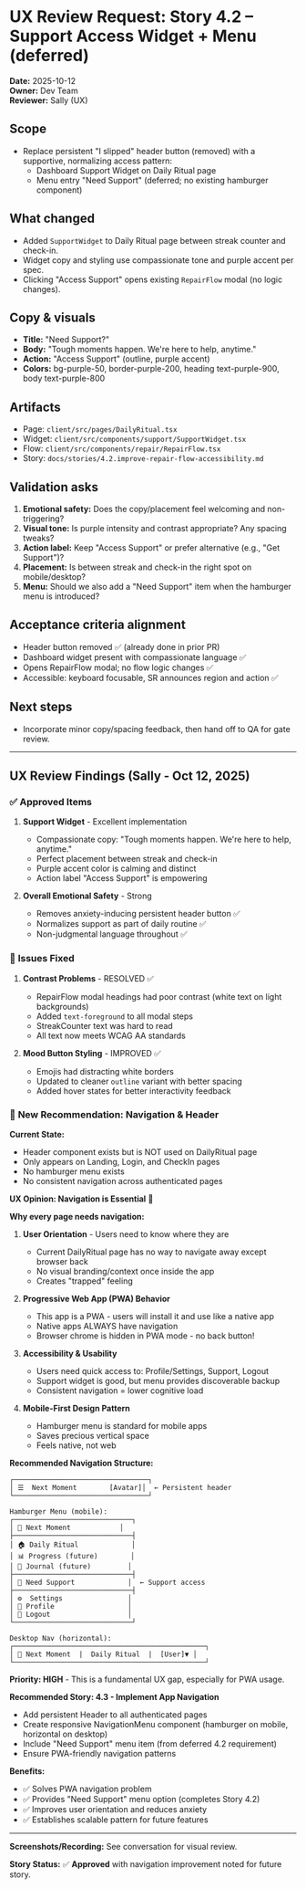 # UX Review Request: Story 4.2 – Support Access Widget + Menu (deferred)

**Date:** 2025-10-12  
**Owner:** Dev Team  
**Reviewer:** Sally (UX)

## Scope
- Replace persistent "I slipped" header button (removed) with a supportive, normalizing access pattern:
  - Dashboard Support Widget on Daily Ritual page
  - Menu entry "Need Support" (deferred; no existing hamburger component)

## What changed
- Added `SupportWidget` to Daily Ritual page between streak counter and check-in.
- Widget copy and styling use compassionate tone and purple accent per spec.
- Clicking "Access Support" opens existing `RepairFlow` modal (no logic changes).

## Copy & visuals
- **Title:** "Need Support?"
- **Body:** "Tough moments happen. We're here to help, anytime."
- **Action:** "Access Support" (outline, purple accent)
- **Colors:** bg-purple-50, border-purple-200, heading text-purple-900, body text-purple-800

## Artifacts
- Page: `client/src/pages/DailyRitual.tsx`
- Widget: `client/src/components/support/SupportWidget.tsx`
- Flow: `client/src/components/repair/RepairFlow.tsx`
- Story: `docs/stories/4.2.improve-repair-flow-accessibility.md`

## Validation asks
1. **Emotional safety:** Does the copy/placement feel welcoming and non-triggering?
2. **Visual tone:** Is purple intensity and contrast appropriate? Any spacing tweaks?
3. **Action label:** Keep "Access Support" or prefer alternative (e.g., "Get Support")?
4. **Placement:** Is between streak and check-in the right spot on mobile/desktop?
5. **Menu:** Should we also add a "Need Support" item when the hamburger menu is introduced?

## Acceptance criteria alignment
- Header button removed ✅ (already done in prior PR)
- Dashboard widget present with compassionate language ✅
- Opens RepairFlow modal; no flow logic changes ✅
- Accessible: keyboard focusable, SR announces region and action ✅

## Next steps
- Incorporate minor copy/spacing feedback, then hand off to QA for gate review.

---

## UX Review Findings (Sally - Oct 12, 2025)

### ✅ **Approved Items**
1. **Support Widget** - Excellent implementation
   - Compassionate copy: "Tough moments happen. We're here to help, anytime."
   - Perfect placement between streak and check-in
   - Purple accent color is calming and distinct
   - Action label "Access Support" is empowering

2. **Overall Emotional Safety** - Strong
   - Removes anxiety-inducing persistent header button ✅
   - Normalizes support as part of daily routine ✅
   - Non-judgmental language throughout ✅

### 🔧 **Issues Fixed**
1. **Contrast Problems** - RESOLVED ✅
   - RepairFlow modal headings had poor contrast (white text on light backgrounds)
   - Added `text-foreground` to all modal steps
   - StreakCounter text was hard to read
   - All text now meets WCAG AA standards

2. **Mood Button Styling** - IMPROVED ✅
   - Emojis had distracting white borders
   - Updated to cleaner `outline` variant with better spacing
   - Added hover states for better interactivity feedback

### 🎯 **New Recommendation: Navigation & Header**

**Current State:**
- Header component exists but is NOT used on DailyRitual page
- Only appears on Landing, Login, and CheckIn pages
- No hamburger menu exists
- No consistent navigation across authenticated pages

**UX Opinion: Navigation is Essential** 🚨

**Why every page needs navigation:**

1. **User Orientation** - Users need to know where they are
   - Current DailyRitual page has no way to navigate away except browser back
   - No visual branding/context once inside the app
   - Creates "trapped" feeling

2. **Progressive Web App (PWA) Behavior**
   - This app is a PWA - users will install it and use like a native app
   - Native apps ALWAYS have navigation
   - Browser chrome is hidden in PWA mode - no back button!

3. **Accessibility & Usability**
   - Users need quick access to: Profile/Settings, Support, Logout
   - Support widget is good, but menu provides discoverable backup
   - Consistent navigation = lower cognitive load

4. **Mobile-First Design Pattern**
   - Hamburger menu is standard for mobile apps
   - Saves precious vertical space
   - Feels native, not web

**Recommended Navigation Structure:**

```
┌─────────────────────────────────┐
│ ☰  Next Moment        [Avatar]│  ← Persistent header
└─────────────────────────────────┘

Hamburger Menu (mobile):
┌─────────────────────────────┐
│ 💙 Next Moment            │
├─────────────────────────────┤
│ 🏠 Daily Ritual             │
│ 📊 Progress (future)        │
│ 📖 Journal (future)         │
├─────────────────────────────┤
│ 💙 Need Support             │  ← Support access
├─────────────────────────────┤
│ ⚙️  Settings                │
│ 👤 Profile                  │
│ 🚪 Logout                   │
└─────────────────────────────┘

Desktop Nav (horizontal):
┌───────────────────────────────────────────────┐
│ 💙 Next Moment  |  Daily Ritual  |  [User]▼ │
└───────────────────────────────────────────────┘
```

**Priority: HIGH** - This is a fundamental UX gap, especially for PWA usage.

**Recommended Story: 4.3 - Implement App Navigation**
- Add persistent Header to all authenticated pages
- Create responsive NavigationMenu component (hamburger on mobile, horizontal on desktop)
- Include "Need Support" menu item (from deferred 4.2 requirement)
- Ensure PWA-friendly navigation patterns

**Benefits:**
- ✅ Solves PWA navigation problem
- ✅ Provides "Need Support" menu option (completes Story 4.2)
- ✅ Improves user orientation and reduces anxiety
- ✅ Establishes scalable pattern for future features

---

**Screenshots/Recording:** See conversation for visual review.

**Story Status:** ✅ **Approved** with navigation improvement noted for future story.
